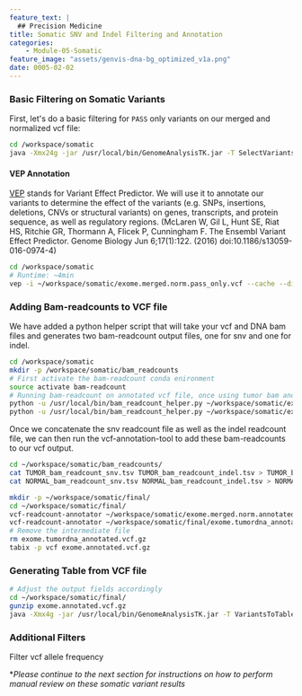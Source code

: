```yaml
---
feature_text: |
  ## Precision Medicine
title: Somatic SNV and Indel Filtering and Annotation
categories:
    - Module-05-Somatic
feature_image: "assets/genvis-dna-bg_optimized_v1a.png"
date: 0005-02-02
---
```


### Basic Filtering on Somatic Variants

First, let's do a basic filtering for `PASS` only variants on our merged and normalized vcf file:
```bash
cd /workspace/somatic
java -Xmx24g -jar /usr/local/bin/GenomeAnalysisTK.jar -T SelectVariants -R ~/workspace/inputs/references/genome/ref_genome.fa --excludeFiltered --variant ~/workspace/somatic/exome.merged.leftalignandtrim.decomposed.vcf -o ~/workspace/somatic/exome.merged.norm.pass_only.vcf
```

#### VEP Annotation
[VEP](https://useast.ensembl.org/info/docs/tools/vep/index.html) stands for Variant Effect Predictor. We will use it to annotate our variants to determine the effect of the variants (e.g. SNPs, insertions, deletions, CNVs or structural variants) on genes, transcripts, and protein sequence, as well as regulatory regions. (McLaren W, Gil L, Hunt SE, Riat HS, Ritchie GR, Thormann A, Flicek P, Cunningham F.
The Ensembl Variant Effect Predictor.
Genome Biology Jun 6;17(1):122. (2016)
doi:10.1186/s13059-016-0974-4)

```bash
cd /workspace/somatic
# Runtime: ~4min
vep -i ~/workspace/somatic/exome.merged.norm.pass_only.vcf --cache --dir /opt/vep_cache/ --format vcf --vcf --plugin Downstream --plugin Wildtype --symbol --terms SO --flag_pick --transcript_version -o ~/workspace/somatic/exome.merged.norm.annotated.vcf
```

### Adding Bam-readcounts to VCF file

We have added a python helper script that will take your vcf and DNA bam files and generates two bam-readcount output files, one for snv and one for indel.

```bash
cd /workspace/somatic
mkdir -p /workspace/somatic/bam_readcounts
# First activate the bam-readcount conda enironment
source activate bam-readcount
# Running bam-readcount on annotated vcf file, once using tumor bam and another time for normal bam file
python -u /usr/local/bin/bam_readcount_helper.py ~/workspace/somatic/exome.merged.norm.annotated.vcf 'TUMOR' ~/workspace/inputs/references/genome/ref_genome.fa /workspace/align/Exome_Tumor_sorted_mrkdup_bqsr.bam ~/workspace/somatic/bam_readcounts/
python -u /usr/local/bin/bam_readcount_helper.py ~/workspace/somatic/exome.merged.norm.annotated.vcf 'NORMAL' ~/workspace/inputs/references/genome/ref_genome.fa /workspace/align/Exome_Norm_sorted_mrkdup_bqsr.bam ~/workspace/somatic/bam_readcounts/
```
Once we concatenate the snv readcount file as well as the indel readcount file, we can then run the vcf-annotation-tool to add these bam-readcounts to our vcf output.
```bash
cd ~/workspace/somatic/bam_readcounts/
cat TUMOR_bam_readcount_snv.tsv TUMOR_bam_readcount_indel.tsv > TUMOR_bam_readcount_combined.tsv
cat NORMAL_bam_readcount_snv.tsv NORMAL_bam_readcount_indel.tsv > NORMAL_bam_readcount_combined.tsv

mkdir -p ~/workspace/somatic/final/
cd ~/workspace/somatic/final/
vcf-readcount-annotator ~/workspace/somatic/exome.merged.norm.annotated.vcf ~/workspace/somatic/bam_readcounts/TUMOR_bam_readcount_combined.tsv DNA -s TUMOR -o ~/workspace/somatic/final/exome.tumordna_annotated.vcf.gz
vcf-readcount-annotator ~/workspace/somatic/final/exome.tumordna_annotated.vcf.gz ~/workspace/somatic/bam_readcounts/NORMAL_bam_readcount_combined.tsv DNA -s NORMAL -o ~/workspace/somatic/final/exome.annotated.vcf.gz
# Remove the intermediate file
rm exome.tumordna_annotated.vcf.gz
tabix -p vcf exome.annotated.vcf.gz
```
### Generating Table from VCF file

```bash
# Adjust the output fields accordingly
cd ~/workspace/somatic/final/
gunzip exome.annotated.vcf.gz
java -Xmx4g -jar /usr/local/bin/GenomeAnalysisTK.jar -T VariantsToTable -R ~/workspace/inputs/references/genome/ref_genome.fa --variant ~/workspace/somatic/final/exome.annotated.vcf -F CHROM -F POS -F ID -F REF -F ALT -F set -F AC -F AF -o variants.tsv
```
### Additional Filters
Filter vcf allele frequency

**Please continue to the next section for instructions on how to perform manual review on these somatic variant results*
